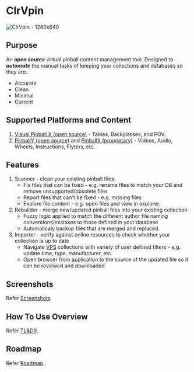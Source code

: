 # ClrVpin
![ClrVpin - 1280x640](https://user-images.githubusercontent.com/11408611/117466530-654d2d80-af85-11eb-8493-c49034aa9315.png)

## Purpose
An ___open source___ virtual pinball content management tool.  Designed to ___automate___ the manual tasks of keeping your collections and databases so they are..
- Accurate
- Clean
- Minimal
- Current

## Supported Platforms and Content
1. [Visual Pinball X (open source)](https://github.com/vpinball/vpinball) - Tables, Backglasses, and POV.
1. [PinballY (open source)](https://github.com/mjrgh/PinballY) and [PinballX (proprietary)](https://www.pinballx.com/) - Videos, Audio, Wheels, Instructions, Flyters, etc.

## Features
1. Scanner - clean your existing pinball files
   - Fix files that can be fixed - e.g. rename files to match your DB and remove unsupported/obsolete files
   - Report files that can't be fixed - e.g. missing files
   - Explore file content - e.g. open files and view in explorer.
2. Rebuilder - merge new/updated pinball files into your existing collection
   - Fuzzy logic applied to match the different author file  naming conventions/mistakes to those defined in your database
   - Automaticaly backup files that are merged and replaced.
3. Importer - verify against online resources to check whether your collection is up to date
   - Navigate [VPS](https://virtual-pinball-spreadsheet.web.app/) collections with variety of user defined filters - e.g. update time, type, manufacturer, etc.
   - Open browser from application to the source of the updated file so it can be reviewed and downloaded

## Screenshots
Refer [Screenshots](https://github.com/stojy/ClrVpin/wiki/Screenshots).

## How To Use Overview
Refer [TL&DR](https://github.com/stojy/ClrVpin/wiki/TL&DR).

## Roadmap
Refer [Roadmap](https://github.com/stojy/ClrVpin/wiki/Roadmap).
